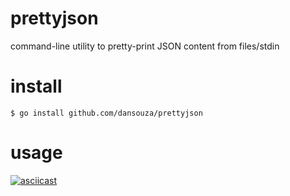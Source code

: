 # prettyjson
command-line utility to pretty-print JSON content from files/stdin

# install
```
$ go install github.com/dansouza/prettyjson
```

# usage
[![asciicast](https://asciinema.org/a/8o0kNockI6UJx2oJQhIroSdkR.png)](https://asciinema.org/a/8o0kNockI6UJx2oJQhIroSdkR)

